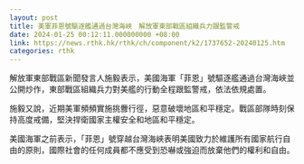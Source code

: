 ```yaml
---
layout: post
title: 美軍菲恩號驅逐艦通過台灣海峽　解放軍東部戰區組織兵力跟監警戒
date: 2024-01-25 00:12:11.000000000 +08:00
link: https://news.rthk.hk/rthk/ch/component/k2/1737652-20240125.htm
categories: rthk
---
```


解放軍東部戰區新聞發言人施毅表示，美國海軍「菲恩」號驅逐艦通過台灣海峽並公開炒作，東部戰區組織兵力對美艦的行動全程跟監警戒，依法依規處置。

施毅又說，近期美軍頻頻實施挑釁行徑，惡意破壞地區和平穩定。戰區部隊時刻保持高度戒備，堅決捍衛國家主權安全和地區和平穩定。

美國海軍之前表示，「菲恩」號穿越台灣海峽表明美國致力於維護所有國家航行自由的原則，國際社會的任何成員都不應受到恐嚇或強迫而放棄他們的權利和自由。

